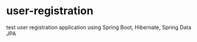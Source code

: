 # user-registration
test user registration application using Spring Boot, Hibernate, Spring Data JPA
